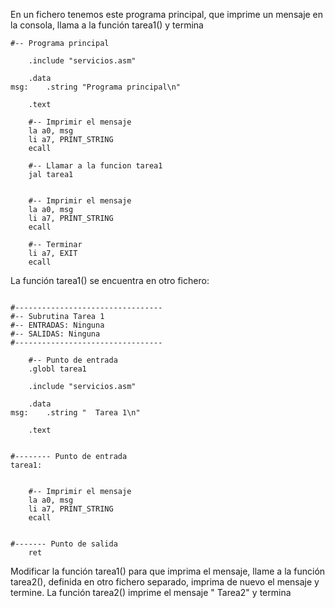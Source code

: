 En un fichero tenemos este programa principal, que imprime un mensaje en la consola, llama a la función tarea1() y termina
```
#-- Programa principal

	.include "servicios.asm"
	
	.data
msg:	.string "Programa principal\n"
	
	.text
	
	#-- Imprimir el mensaje
	la a0, msg
	li a7, PRINT_STRING
	ecall
	
	#-- Llamar a la funcion tarea1
	jal tarea1
	
	
	#-- Imprimir el mensaje
	la a0, msg
	li a7, PRINT_STRING
	ecall
	
	#-- Terminar
	li a7, EXIT
	ecall
 ```

La función tarea1() se encuentra en otro fichero:
```

#---------------------------------
#-- Subrutina Tarea 1
#-- ENTRADAS: Ninguna
#-- SALIDAS: Ninguna
#---------------------------------

	#-- Punto de entrada
	.globl tarea1
	
	.include "servicios.asm"

	.data
msg:	.string "  Tarea 1\n" 	
			
	.text
	
	
#-------- Punto de entrada
tarea1:

	
	#-- Imprimir el mensaje
	la a0, msg
	li a7, PRINT_STRING
	ecall
	
			
#------- Punto de salida
	ret

```

Modificar la función tarea1() para que imprima el mensaje, llame a la función tarea2(), definida en otro fichero separado, imprima de nuevo el mensaje y termine. La función tarea2() imprime el mensaje " Tarea2" y termina
